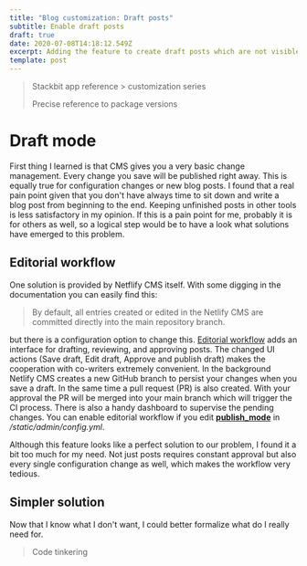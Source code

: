 ```yaml
---
title: "Blog customization: Draft posts"
subtitle: Enable draft posts
draft: true
date: 2020-07-08T14:18:12.549Z
excerpt: Adding the feature to create draft posts which are not visible to the readers.
template: post
---
```

> Stackbit app reference > customization series
>
> Precise reference to package versions

# Draft mode

First thing I learned is that CMS gives you a very basic change management. Every change you save will be published right away. This is equally true for configuration changes or new blog posts. I found that a real pain point given that you don't have always time to sit down and write a blog post from beginning to the end. Keeping unfinished posts in other tools is less satisfactory in my opinion. If this is a pain point for me, probably it is for others as well, so a logical step would be to have a look what solutions have emerged to this problem.

## Editorial workflow

One solution is provided by Netflify CMS itself. With some digging in the documentation you can easily find this:

> By default, all entries created or edited in the Netlify CMS are committed directly into the main repository branch.

but there is a configuration option to change this. [Editorial workflow](https://www.netlifycms.org/docs/add-to-your-site/#editorial-workflow) adds an interface for drafting, reviewing, and approving posts. The changed UI actions (Save draft, Edit draft, Approve and publish draft) makes the cooperation with co-writers extremely convenient. In the background Netlify CMS creates a new GitHub branch to persist your changes when you save a draft. In the same time a pull request (PR) is also created. With your approval the PR will be merged into your main branch which will trigger the CI process. There is also a handy dashboard to supervise the pending changes. You can enable editorial workflow if you edit **[publish_mode](https://www.netlifycms.org/docs/configuration-options/#publish-mode)** in */static/admin/config.yml*.

Although this feature looks like a perfect solution to our problem, I found it a bit too much for my need. Not just posts requires constant approval but also every single configuration change as well, which makes the workflow very tedious.

## Simpler solution

Now that I know what I don't want, I could better formalize what do I really need for. 

> Code tinkering